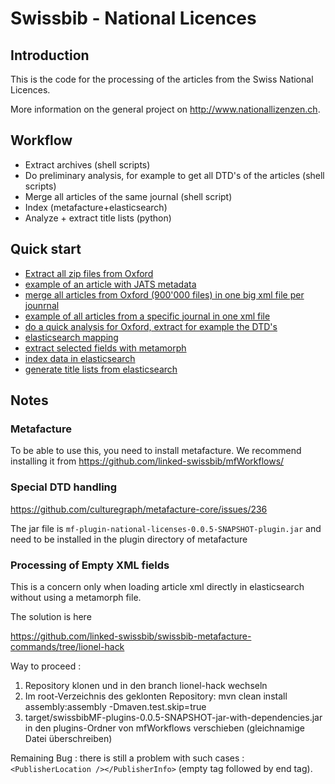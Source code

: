 # Swissbib - National Licences

## Introduction

This is the code for the processing of the articles from the Swiss National Licences.

More information on the general project on <http://www.nationallizenzen.ch>.

## Workflow

 * Extract archives (shell scripts)
 * Do preliminary analysis, for example to get all DTD's of the articles (shell scripts)
 * Merge all articles of the same journal (shell script)
 * Index (metafacture+elasticsearch)
 * Analyze + extract title lists (python)

## Quick start

 * [Extract all zip files from Oxford](shell/extract_oxford.sh)
 * [example of an article with JATS metadata](data-samples/cambridge/articles/JATS_1.0/S0024282914000401h.xml)
 * [merge all articles from Oxford (900'000 files) in one big xml file per jounrnal](shell/merge_records_oxford.sh)
 * [example of all articles from a specific journal in one xml file](data-samples/cambridge/journal/fromXML/cambridge-DSJ.xml)
 * [do a quick analysis for Oxford, extract for example the DTD's](shell/analysis_oxford.sh)
 * [elasticsearch mapping](elasticsearch/common_mapping.json)
 * [extract selected fields with metamorph](metafacture/jatsToElasticSearchMorph.xml)
 * [index data in elasticsearch](metafacture/jatsToElasticSearch.flux)
 * [generate title lists from elasticsearch](python/generateTitleLists.py)


## Notes

### Metafacture

To be able to use this, you need to install metafacture. We recommend installing it from
<https://github.com/linked-swissbib/mfWorkflows/>

### Special DTD handling

<https://github.com/culturegraph/metafacture-core/issues/236>

The jar file is `mf-plugin-national-licenses-0.0.5-SNAPSHOT-plugin.jar` and need to be installed in the plugin directory of metafacture

### Processing of Empty XML fields

This is a concern only when loading article xml directly in elasticsearch without using a metamorph file.

The solution is here

<https://github.com/linked-swissbib/swissbib-metafacture-commands/tree/lionel-hack>

Way to proceed :

1. Repository klonen und in den branch lionel-hack wechseln
2. Im root-Verzeichnis des geklonten Repository: mvn clean install
assembly:assembly -Dmaven.test.skip=true
3. target/swissbibMF-plugins-0.0.5-SNAPSHOT-jar-with-dependencies.jar in
den plugins-Ordner von mfWorkflows verschieben (gleichnamige Datei
überschreiben)

Remaining Bug : there is still a problem with such cases : `<PublisherLocation /></PublisherInfo>` (empty tag followed by end tag).

